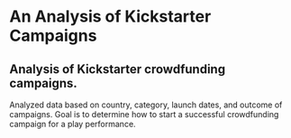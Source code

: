# An Analysis of Kickstarter Campaigns
## Analysis of Kickstarter crowdfunding campaigns.
Analyzed data based on country, category, launch dates, and outcome of campaigns. 
Goal is to determine how to start a successful crowdfunding campaign for a play performance.
